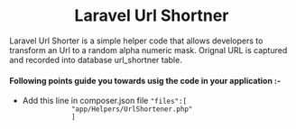 <h1><center>Laravel Url Shortner</center></h1>
<p>
	Laravel Url Shorter is a simple helper code that allows developers to transform an Url to a random alpha numeric mask. Orignal URL is captured and recorded into database url_shortner table.
</p>
<p>
	<h4>Following points guide you towards usig the code in your application :-</h4>
	<ul>
		<li>Add this line in composer.json file 
			<code>"files":[
            "app/Helpers/UrlShortener.php"
        	]</code>
    	</li>
	</ul>
</p>